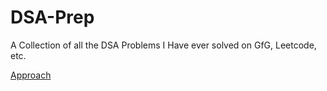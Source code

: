 # DSA-Prep
A Collection of all the DSA Problems I Have ever solved on GfG, Leetcode, etc.


<a href="https://docs.google.com/spreadsheets/d/1OnDjpOO-FFWhM0ZOV7YztiFAPcsWk6Far-CRtgZs6Ag/edit#gid=0"> Approach </a>

